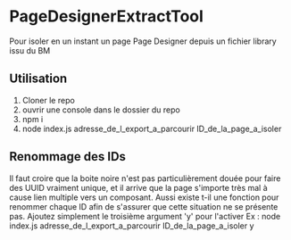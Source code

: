 # PageDesignerExtractTool
Pour isoler en un instant un page Page Designer depuis un fichier library issu du BM

## Utilisation
1. Cloner le repo
2. ouvrir une console dans le dossier du repo
2. npm i
3. node index.js adresse_de_l_export_a_parcourir ID_de_la_page_a_isoler

## Renommage des IDs
Il faut croire que la boite noire n'est pas particulièrement douée pour faire des UUID vraiment unique, et il arrive que la page s'importe très mal à cause lien multiple vers un composant.
Aussi existe t-il une fonction pour renommer chaque ID afin de s'assurer que cette situation ne se présente pas. Ajoutez simplement le troisième argument 'y' pour l'activer
Ex : node index.js adresse_de_l_export_a_parcourir ID_de_la_page_a_isoler y
